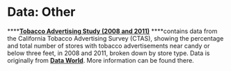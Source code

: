 # Data: Other

\*\*\*\*[**Tobacco Advertising Study \(2008 and 2011\)**](https://github.com/MaurissaCM/Decoded-DA-Datastore/raw/master/data/Tobacco_Advertising_Study__2008_2011.csv.zip) ****contains data from the California Tobacco Advertising Survey \(CTAS\), showing the percentage and total number of stores with tobacco advertisements near candy or below three feet, in 2008 and 2011, broken down by store type. Data is originally from [**Data World**](https://data.world/chhs/tobacco-advertising-study). More information can be found there. 

